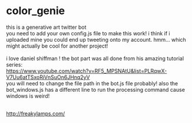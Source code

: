 # color_genie
this is a generative art twitter bot
<br>
you need to add your own config.js file to make this work! i think if i uploaded mine you could end up tweeting onto my account. hmm... which might actually be cool for another project!<br><br>
i love daniel shiffman ! the bot part was all done from his amazing tutorial series: 
<br>
https://www.youtube.com/watch?v=RF5_MPSNAtU&list=PLRqwX-V7Uu6atTSxoRiVnSuOn6JHnq2yV
<br>
you will need to change the file path in the bot.js file probably! also the bot_windows.js has a different line to run the processing command cause windows is weird! 
<br><br>

http://freakylamps.com/